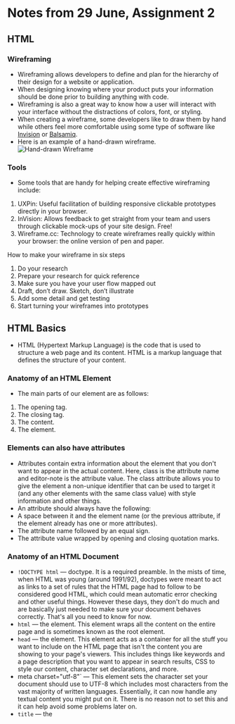 # Notes from 29 June, Assignment 2
## HTML
### Wireframing
- Wireframing allows developers to define and plan for the hierarchy of their design for a website or application.
- When designing knowing where your product puts your information should be done prior to building anything with code. 
- Wireframing is also a great way to know how a user will interact with your interface without the distractions of colors, font, or styling.
- When creating a wireframe, some developers like to draw them by hand while others feel more comfortable using some type of software like [Invision](https://www.google.com) or [Balsamiq](https://www.google.com).
- Here is an example of a hand-drawn wireframe.
![Hand-drawn Wireframe](https://careerfoundry.com/en/wp-content/uploads/old-blog-uploads/versions/xsamuel-student-wireframe---x----972-715x---.png.pagespeed.ic.eBpEWaqn7d.webp)

### Tools
- Some tools that are handy for helping create effective wireframing include:
1. UXPin: Useful facilitation of building responsive clickable prototypes directly in your browser.
2. InVision: Allows feedback to get straight from your team and users through clickable mock-ups of your site design. Free!
3. Wireframe.cc: Technology to create wireframes really quickly within your browser: the online version of pen and paper.

How to make your wireframe in six steps
1. Do your research
2. Prepare your research for quick reference
3. Make sure you have your user flow mapped out
4. Draft, don’t draw. Sketch, don’t illustrate
5. Add some detail and get testing
6. Start turning your wireframes into prototypes

## HTML Basics
- HTML (Hypertext Markup Language) is the code that is used to structure a web page and its content. HTML is a markup language that defines the structure of your content. 

### Anatomy of an HTML Element

- The main parts of our element are as follows:

1. The opening tag.
2. The closing tag.
3. The content.
4. The element.
 ### Elements can also have attributes
 - Attributes contain extra information about the element that you don't want to appear in the actual content. Here, class is the attribute name and editor-note is the attribute value. The class attribute allows you to give the element a non-unique identifier that can be used to target it (and any other elements with the same class value) with style information and other things.
 - An attribute should always have the following:
 - A space between it and the element name (or the previous attribute, if the element already has one or more attributes).
- The attribute name followed by an equal sign.
- The attribute value wrapped by opening and closing quotation marks.

### Anatomy of an HTML Document
- `!DOCTYPE html` — doctype. It is a required preamble. In the mists of time, when HTML was young (around 1991/92), doctypes were meant to act as links to a set of rules that the HTML page had to follow to be considered good HTML, which could mean automatic error checking and other useful things. However these days, they don't do much and are basically just needed to make sure your document behaves correctly. That's all you need to know for now.
- `html` — the <html> element. This element wraps all the content on the entire page and is sometimes known as the root element.
- `head` — the <head> element. This element acts as a container for all the stuff you want to include on the HTML page that isn't the content you are showing to your page's viewers. This includes things like keywords and a page description that you want to appear in search results, CSS to style our content, character set declarations, and more.
- meta charset="utf-8"` — This element sets the character set your document should use to UTF-8 which includes most characters from the vast majority of written languages. Essentially, it can now handle any textual content you might put on it. There is no reason not to set this and it can help avoid some problems later on.
- `title` — the <title> element. This sets the title of your page, which is the title that appears in the browser tab the page is loaded in. It is also used to describe the page when you bookmark/favorite it.
- `body` — the <body> element. This contains all the content that you want to show to web users when they visit your page, whether that's text, images, videos, games, playable audio tracks, or whatever else.

### Other Important Elements
- p - paragraph
- h1 - h6 = headings, same as markdown's "#" functionality.
- ul - unordered list
- ol - ordered list
- a - anchor tag
- href - allows to hyperlink images, websites, or other documents


## Semantics
- Semantics refers to the meaning of a piece of code or what effect it has on the functionality.

- These are some of the roughly 100 semantic elements available:

`<article>`
`<aside>`
`<details>`
`<figcaption>`
`<figure>`
`<footer>`
`<header>`
`<main>`
`<mark>`
`<nav>`
`<section>`
`<summary>`
`<time>`

[BACK TO MAIN](README.md)